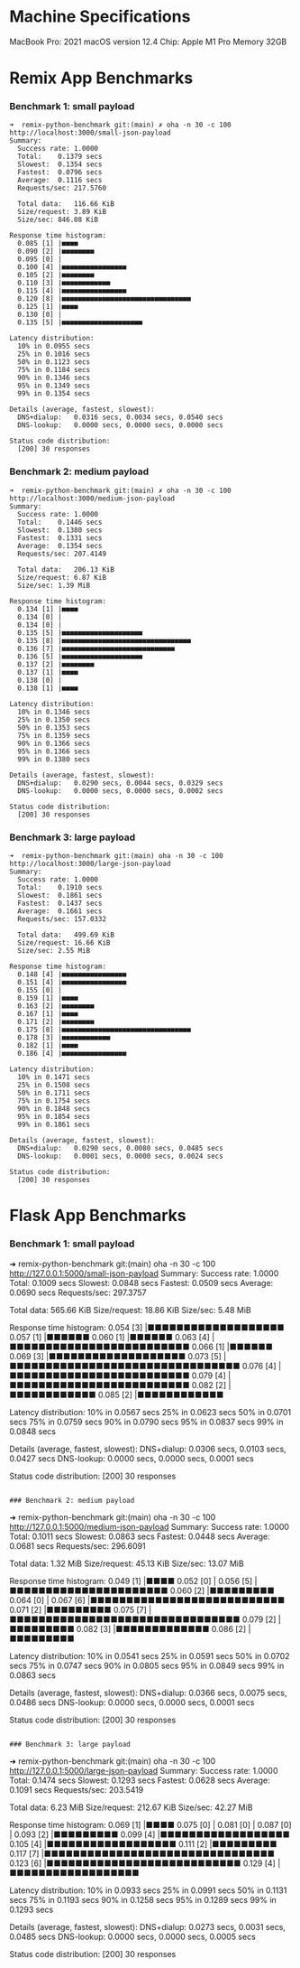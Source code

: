 # Machine Specifications

MacBook Pro: 2021
macOS version 12.4
Chip: Apple M1 Pro
Memory 32GB

# Remix App Benchmarks

### Benchmark 1: small payload

```
➜  remix-python-benchmark git:(main) ✗ oha -n 30 -c 100 http://localhost:3000/small-json-payload
Summary:
  Success rate:	1.0000
  Total:	0.1379 secs
  Slowest:	0.1354 secs
  Fastest:	0.0796 secs
  Average:	0.1116 secs
  Requests/sec:	217.5760

  Total data:	116.66 KiB
  Size/request:	3.89 KiB
  Size/sec:	846.08 KiB

Response time histogram:
  0.085 [1] |■■■■
  0.090 [2] |■■■■■■■■
  0.095 [0] |
  0.100 [4] |■■■■■■■■■■■■■■■■
  0.105 [2] |■■■■■■■■
  0.110 [3] |■■■■■■■■■■■■
  0.115 [4] |■■■■■■■■■■■■■■■■
  0.120 [8] |■■■■■■■■■■■■■■■■■■■■■■■■■■■■■■■■
  0.125 [1] |■■■■
  0.130 [0] |
  0.135 [5] |■■■■■■■■■■■■■■■■■■■■

Latency distribution:
  10% in 0.0955 secs
  25% in 0.1016 secs
  50% in 0.1123 secs
  75% in 0.1184 secs
  90% in 0.1346 secs
  95% in 0.1349 secs
  99% in 0.1354 secs

Details (average, fastest, slowest):
  DNS+dialup:	0.0316 secs, 0.0034 secs, 0.0540 secs
  DNS-lookup:	0.0000 secs, 0.0000 secs, 0.0000 secs

Status code distribution:
  [200] 30 responses
```

### Benchmark 2: medium payload

```
➜  remix-python-benchmark git:(main) ✗ oha -n 30 -c 100 http://localhost:3000/medium-json-payload
Summary:
  Success rate:	1.0000
  Total:	0.1446 secs
  Slowest:	0.1380 secs
  Fastest:	0.1331 secs
  Average:	0.1354 secs
  Requests/sec:	207.4149

  Total data:	206.13 KiB
  Size/request:	6.87 KiB
  Size/sec:	1.39 MiB

Response time histogram:
  0.134 [1] |■■■■
  0.134 [0] |
  0.134 [0] |
  0.135 [5] |■■■■■■■■■■■■■■■■■■■■
  0.135 [8] |■■■■■■■■■■■■■■■■■■■■■■■■■■■■■■■■
  0.136 [7] |■■■■■■■■■■■■■■■■■■■■■■■■■■■■
  0.136 [5] |■■■■■■■■■■■■■■■■■■■■
  0.137 [2] |■■■■■■■■
  0.137 [1] |■■■■
  0.138 [0] |
  0.138 [1] |■■■■

Latency distribution:
  10% in 0.1346 secs
  25% in 0.1350 secs
  50% in 0.1353 secs
  75% in 0.1359 secs
  90% in 0.1366 secs
  95% in 0.1366 secs
  99% in 0.1380 secs

Details (average, fastest, slowest):
  DNS+dialup:	0.0290 secs, 0.0044 secs, 0.0329 secs
  DNS-lookup:	0.0000 secs, 0.0000 secs, 0.0002 secs

Status code distribution:
  [200] 30 responses
```

### Benchmark 3: large payload

```
➜  remix-python-benchmark git:(main) oha -n 30 -c 100 http://localhost:3000/large-json-payload
Summary:
  Success rate:	1.0000
  Total:	0.1910 secs
  Slowest:	0.1861 secs
  Fastest:	0.1437 secs
  Average:	0.1661 secs
  Requests/sec:	157.0332

  Total data:	499.69 KiB
  Size/request:	16.66 KiB
  Size/sec:	2.55 MiB

Response time histogram:
  0.148 [4] |■■■■■■■■■■■■■■■■
  0.151 [4] |■■■■■■■■■■■■■■■■
  0.155 [0] |
  0.159 [1] |■■■■
  0.163 [2] |■■■■■■■■
  0.167 [1] |■■■■
  0.171 [2] |■■■■■■■■
  0.175 [8] |■■■■■■■■■■■■■■■■■■■■■■■■■■■■■■■■
  0.178 [3] |■■■■■■■■■■■■
  0.182 [1] |■■■■
  0.186 [4] |■■■■■■■■■■■■■■■■

Latency distribution:
  10% in 0.1471 secs
  25% in 0.1508 secs
  50% in 0.1711 secs
  75% in 0.1754 secs
  90% in 0.1848 secs
  95% in 0.1854 secs
  99% in 0.1861 secs

Details (average, fastest, slowest):
  DNS+dialup:	0.0290 secs, 0.0080 secs, 0.0485 secs
  DNS-lookup:	0.0001 secs, 0.0000 secs, 0.0024 secs

Status code distribution:
  [200] 30 responses
```

# Flask App Benchmarks

### Benchmark 1: small payload

➜ remix-python-benchmark git:(main) oha -n 30 -c 100 http://127.0.0.1:5000/small-json-payload
Summary:
Success rate: 1.0000
Total: 0.1009 secs
Slowest: 0.0848 secs
Fastest: 0.0509 secs
Average: 0.0690 secs
Requests/sec: 297.3757

Total data: 565.66 KiB
Size/request: 18.86 KiB
Size/sec: 5.48 MiB

Response time histogram:
0.054 [3] |■■■■■■■■■■■■■■■■■■■
0.057 [1] |■■■■■■
0.060 [1] |■■■■■■
0.063 [4] |■■■■■■■■■■■■■■■■■■■■■■■■■
0.066 [1] |■■■■■■
0.069 [3] |■■■■■■■■■■■■■■■■■■■
0.073 [5] |■■■■■■■■■■■■■■■■■■■■■■■■■■■■■■■■
0.076 [4] |■■■■■■■■■■■■■■■■■■■■■■■■■
0.079 [4] |■■■■■■■■■■■■■■■■■■■■■■■■■
0.082 [2] |■■■■■■■■■■■■
0.085 [2] |■■■■■■■■■■■■

Latency distribution:
10% in 0.0567 secs
25% in 0.0623 secs
50% in 0.0701 secs
75% in 0.0759 secs
90% in 0.0790 secs
95% in 0.0837 secs
99% in 0.0848 secs

Details (average, fastest, slowest):
DNS+dialup: 0.0306 secs, 0.0103 secs, 0.0427 secs
DNS-lookup: 0.0000 secs, 0.0000 secs, 0.0001 secs

Status code distribution:
[200] 30 responses

```

### Benchmark 2: medium payload

```

➜ remix-python-benchmark git:(main) oha -n 30 -c 100 http://127.0.0.1:5000/medium-json-payload
Summary:
Success rate: 1.0000
Total: 0.1011 secs
Slowest: 0.0863 secs
Fastest: 0.0448 secs
Average: 0.0681 secs
Requests/sec: 296.6091

Total data: 1.32 MiB
Size/request: 45.13 KiB
Size/sec: 13.07 MiB

Response time histogram:
0.049 [1] |■■■■
0.052 [0] |
0.056 [5] |■■■■■■■■■■■■■■■■■■■■■■
0.060 [2] |■■■■■■■■■
0.064 [0] |
0.067 [6] |■■■■■■■■■■■■■■■■■■■■■■■■■■■
0.071 [2] |■■■■■■■■■
0.075 [7] |■■■■■■■■■■■■■■■■■■■■■■■■■■■■■■■■
0.079 [2] |■■■■■■■■■
0.082 [3] |■■■■■■■■■■■■■
0.086 [2] |■■■■■■■■■

Latency distribution:
10% in 0.0541 secs
25% in 0.0591 secs
50% in 0.0702 secs
75% in 0.0747 secs
90% in 0.0805 secs
95% in 0.0849 secs
99% in 0.0863 secs

Details (average, fastest, slowest):
DNS+dialup: 0.0366 secs, 0.0075 secs, 0.0486 secs
DNS-lookup: 0.0000 secs, 0.0000 secs, 0.0001 secs

Status code distribution:
[200] 30 responses

```

### Benchmark 3: large payload

```

➜ remix-python-benchmark git:(main) oha -n 30 -c 100 http://127.0.0.1:5000/large-json-payload
Summary:
Success rate: 1.0000
Total: 0.1474 secs
Slowest: 0.1293 secs
Fastest: 0.0628 secs
Average: 0.1091 secs
Requests/sec: 203.5419

Total data: 6.23 MiB
Size/request: 212.67 KiB
Size/sec: 42.27 MiB

Response time histogram:
0.069 [1] |■■■■
0.075 [0] |
0.081 [0] |
0.087 [0] |
0.093 [2] |■■■■■■■■■
0.099 [4] |■■■■■■■■■■■■■■■■■■
0.105 [4] |■■■■■■■■■■■■■■■■■■
0.111 [2] |■■■■■■■■■
0.117 [7] |■■■■■■■■■■■■■■■■■■■■■■■■■■■■■■■■
0.123 [6] |■■■■■■■■■■■■■■■■■■■■■■■■■■■
0.129 [4] |■■■■■■■■■■■■■■■■■■

Latency distribution:
10% in 0.0933 secs
25% in 0.0991 secs
50% in 0.1131 secs
75% in 0.1193 secs
90% in 0.1258 secs
95% in 0.1289 secs
99% in 0.1293 secs

Details (average, fastest, slowest):
DNS+dialup: 0.0273 secs, 0.0031 secs, 0.0485 secs
DNS-lookup: 0.0000 secs, 0.0000 secs, 0.0005 secs

Status code distribution:
[200] 30 responses

```

```

